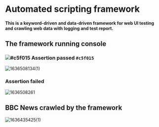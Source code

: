 # Automated scripting framework
#### This is a keyword-driven and data-driven framework for web UI testing and crawling web data with logging and test report. 

## The framework running console
### ![#c5f015](https://via.placeholder.com/15/c5f015/000000?text=+) Assertion passed `#c5f015`
![1636508134(1)](https://user-images.githubusercontent.com/43052894/141034246-66e27d93-f5f2-4d68-a2eb-4ff096fc8b7d.png)

### Assertion failed
![1636508261](https://user-images.githubusercontent.com/43052894/141034252-2090b8aa-ee6a-428b-90e2-b1aa645b5658.png)


## BBC News crawled by the framework
![1636435425(1)](https://user-images.githubusercontent.com/43052894/140867393-a9c96dbd-ccf5-44bf-abff-f399015e6083.png)
